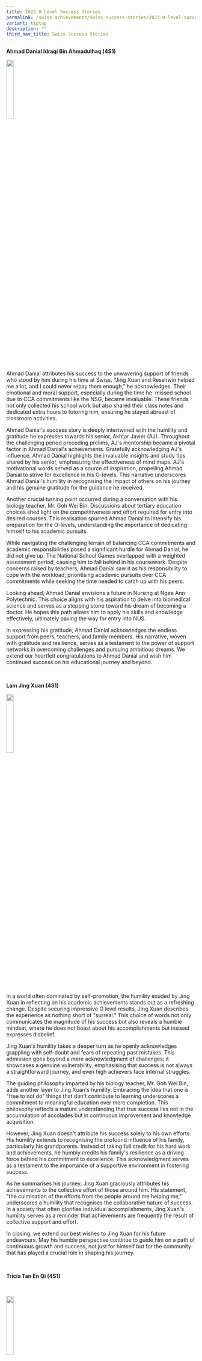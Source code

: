 ```yaml
---
title: 2023 O Level Success Stories
permalink: /swiss-achievements/swiss-success-stories/2023-0-level-success-stories/
variant: tiptap
description: ""
third_nav_title: Swiss Success Stories
---
```

<p><strong>Ahmad Danial Idraqi Bin Ahmadulhaq (4S1)</strong>
</p>
<p></p>
<div class="isomer-image-wrapper">
<img style="width: 20%;" height="auto" width="100%" alt="" src="/images/Swiss Achievements/Ahmad_Danial_Idraqi.jpg">
</div>
<p>&nbsp;</p>
<p>Ahmad Danial attributes his success to the unwavering support of friends
who stood by him during his time at Swiss. "Jing Xuan and Resshwin helped
me a lot, and I could never repay them enough," he acknowledges. Their
emotional and moral support, especially during the time he &nbsp;missed
school due to CCA commitments like the NSG, became invaluable. These friends
not only collected his school work but also shared their class notes and
dedicated extra hours to tutoring him, ensuring he stayed abreast of classroom
activities.</p>
<p>Ahmad Danial's success story is deeply intertwined with the humility and
gratitude he expresses towards his senior, Akhtar Javier (AJ). Throughout
the challenging period preceding prelims, AJ's mentorship became a pivotal
factor in Ahmad Danial's achievements. Gratefully acknowledging AJ's influence,
Ahmad Danial highlights the invaluable insights and study tips shared by
his senior, emphasizing the effectiveness of mind maps. AJ's motivational
words served as a source of inspiration, propelling Ahmad Danial to strive
for excellence in his O-levels. This narrative underscores Ahmad Danial's
humility in recognising the impact of others on his journey and his genuine
gratitude for the guidance he received.</p>
<p>Another crucial turning point occurred during a conversation with his
biology teacher, Mr. Goh Wei Bin. Discussions about tertiary education
choices shed light on the competitiveness and effort required for entry
into desired courses. This realisation spurred Ahmad Danial to intensify
his preparation for the O-levels, understanding the importance of dedicating
himself to his academic pursuits.</p>
<p>While navigating the challenging terrain of balancing CCA commitments
and academic responsibilities posed a significant hurdle for Ahmad Danial,
he did not give up. The National School Games overlapped with a weighted
assessment period, causing him to fall behind in his coursework. Despite
concerns raised by teachers, Ahmad Danial saw it as his responsibility
to cope with the workload, prioritising academic pursuits over CCA commitments
while seeking the time needed to catch up with his peers.</p>
<p>Looking ahead, Ahmad Danial envisions a future in Nursing at Ngee Ann
Polytechnic. This choice aligns with his aspiration to delve into biomedical
science and serves as a stepping stone toward his dream of becoming a doctor.
He hopes this path allows him to apply his skills and knowledge effectively,
ultimately paving the way for entry into NUS.</p>
<p>In expressing his gratitude, Ahmad Danial acknowledges the endless support
from peers, teachers, and family members. His narrative, woven with gratitude
and resilience, serves as a testament to the power of support networks
in overcoming challenges and pursuing ambitious dreams. We extend our heartfelt
congratulations to Ahmad Danial and wish him continued success on his educational
journey and beyond.</p>
<p>&nbsp;</p>
<p><strong>Lam Jing Xuan (4S1)</strong>
</p>
<p></p>
<div class="isomer-image-wrapper">
<img style="width: 20%;" height="auto" width="100%" alt="" src="/images/Swiss Achievements/Lam_Jing_Xuan.jpg">
</div>
<p>In a world often dominated by self-promotion, the humility exuded by Jing
Xuan in reflecting on his academic achievements stands out as a refreshing
change. Despite securing impressive O level results, Jing Xuan describes
the experience as nothing short of "surreal." This choice of words not
only communicates the magnitude of his success but also reveals a humble
mindset, where he does not boast about his accomplishments but instead
expresses disbelief.</p>
<p>Jing Xuan's humility takes a deeper turn as he openly acknowledges grappling
with self-doubt and fears of repeating past mistakes. This admission goes
beyond a mere acknowledgment of challenges; it showcases a genuine vulnerability,
emphasising that success is not always a straightforward journey, and even
high achievers face internal struggles.</p>
<p>The guiding philosophy imparted by his biology teacher, Mr. Goh Wei Bin,
adds another layer to Jing Xuan's humility. Embracing the idea that one
is "free to not do" things that don't contribute to learning underscores
a commitment to meaningful education over mere completion. This philosophy
reflects a mature understanding that true success lies not in the accumulation
of accolades but in continuous improvement and knowledge acquisition.</p>
<p>However, Jing Xuan doesn't attribute his success solely to his own efforts.
His humility extends to recognising the profound influence of his family,
particularly his grandparents. Instead of taking full credit for his hard
work and achievements, he humbly credits his family's resilience as a driving
force behind his commitment to excellence. This acknowledgment serves as
a testament to the importance of a supportive environment in fostering
success.</p>
<p>As he summarises his journey, Jing Xuan graciously attributes his achievements
to the collective effort of those around him. His statement, "the culmination
of the efforts from the people around me helping me," underscores a humility
that recognises the collaborative nature of success. In a society that
often glorifies individual accomplishments, Jing Xuan's humility serves
as a reminder that achievements are frequently the result of collective
support and effort.</p>
<p>In closing, we extend our best wishes to Jing Xuan for his future endeavours.
May his humble perspective continue to guide him on a path of continuous
growth and success, not just for himself but for the community that has
played a crucial role in shaping his journey.</p>
<p>&nbsp;</p>
<p><strong>Tricia Tan En Qi (4S1)</strong>
</p>
<p>&nbsp;</p>
<div class="isomer-image-wrapper">
<img style="width: 20%;" height="auto" width="100%" alt="" src="/images/Swiss Achievements/Tricia_Tan_En_Qi.jpg">
</div>
<p></p>
<p>&nbsp;</p>
<p>In the intricate mosaic of her post-secondary journey, Tricia, a resilient
and determined student, unravelled a tale characterised by a mix of happiness,
shock, and overwhelming relief. Securing admission into the desired polytechnic
course served as a testament to her dedication and hard work, leaving her
emotions in a state of triumphant flux.</p>
<p>Reflecting on her achievements, Tricia attributes her success to a combination
of personal resilience and unwavering support from significant figures
in her life. She recounts, "The first reason would be due to my resilience,
never giving up when the going gets tough." Despite facing challenges,
such as disappointing prelim scores, Tricia's determination prevailed.
She shares, "I did not do well during my prelims, but that did not stop
me from aspiring to get into the poly course (common business programme
in NP) that I wanted."</p>
<p>Acknowledging the pivotal role played by her support system, Tricia expresses
gratitude to her parents, and teachers, specifically mentioning Ms. Faith
and Mr. Tan, and friends. Their belief in her capabilities became a driving
force, propelling her towards excellence. Tricia emphasises the importance
of support, stating, "With their unwavering support and belief in me, it
propelled me to perform to the best of my ability."</p>
<p>Confronting a moment of shock and anxiety upon receiving the prelim results
that were not up to her expectation, Tricia describes it as a wakeup call.
She narrates, "This was the wakeup call that pushed me to review my studying
habits and study smart instead of harder." Embracing the Chinese motto
of 先苦后甜, which translates to "bitterness first, sweetness later," she found
motivation in the belief that hard work would eventually yield gratifying
results.</p>
<p>One of Tricia's greatest fears revolved around not meeting her expectations
in certain subjects. However, her parents provided valuable perspectives,
assuring her that life is full of unexpected surprises and disappointments.
Their advice to focus on diligent effort and continuous improvement resonates
with Tricia, who sees her O-level results not as an endpoint but as a stepping
stone for personal growth.</p>
<p>Looking ahead, Tricia sets her sights on pursuing the Common Business
Programme at Ngee Ann Polytechnic, with aspirations to further her studies
in business at a local university, perhaps NUS. Grateful for the guidance
and support she received, Tricia extends her appreciation, stating, "I
would like to thank all my teachers and parents."</p>
<p>Tricia's narrative mirrors a journey of resilience, self-discovery, and
growth, offering a profound lesson in navigating challenges and celebrating
victories. Her story stands as a testament to the power of perseverance
and the transformative impact of a strong support network.</p>
<p>We extend our heartfelt congratulations to Tricia and wish her continued
success in her future endeavours!</p>
<p>&nbsp;</p>
<p>&nbsp;</p>
<p><strong>Jayden Yeo Ruijin (4S4)</strong>
</p>
<p>&nbsp;</p>
<div class="isomer-image-wrapper">
<img style="width: 20%;" height="auto" width="100%" alt="" src="/images/Swiss Achievements/Jayden_Yeo_Ruijin.jpg">
</div>
<p></p>
<p>Jayden Yeo's journey through the O level examinations is a testament to
resilience and determination. He expressed a mixed emotion of delight and
pride in his results, acknowledging the significant improvement from his
preliminary exams. His willingness to reflect on areas of potential enhancement
speaks volumes about his commitment to continuous growth.</p>
<p>Teachers played a pivotal role in Jayden's success, with special mention
to Mdm Serene Tang, Mr. Kat Kar Sien and Ms. Yeo Koon Koon. Their guidance
and support contributed significantly to his achievements, showcasing the
impact educators can have on shaping a student's academic path.</p>
<p>Jayden also highlighted the invaluable support of his close friends, emphasising
that their companionship not only enhanced his academic performance but
also contributed to his personal development. This underscores the importance
of a supportive network in navigating the challenges of academic life.</p>
<p>The initial setback of receiving preliminary results served as a turning
point for Jayden. Faced with the possibility of limited choices for post-secondary
school, he adopted a rigorous study routine during breaks, focusing on
strengthening weak subjects. The experience became a motivator, and Jayden
candidly shared insights into the stress and rush associated with last-minute
preparations, providing valuable advice to his peers.</p>
<p>Balancing the role of Sergeant Major, a position demanding both leadership
and time commitment, Jayden deftly navigated the challenge of late-ending
CCA sessions with commendable adaptability. Confronted with the potential
clash between his leadership responsibilities and academic duties, Jayden
strategically optimised his time during free periods and breaks, showcasing
a remarkable ability to prioritize and manage his responsibilities effectively.
His commitment to maintaining a harmonious balance between CCA commitments
and academic pursuits not only underscored his adaptability but also highlighted
his willingness to make necessary sacrifices for the overall well-being
of his school life. As a leader, Jayden's story serves as a testament to
the importance of resilience and effective time management in successfully
navigating the intricate demands of both Co-curricular activities and academic
responsibilities. Looking forward, Jayden aspires to pursue a business-related
course at Ngee Ann Polytechnic, aiming to contribute to the business sector
in the future. His vision reflects a clear goal and determination to align
his academic pursuits with his professional ambitions.</p>
<p>Jayden story is one of resilience, transformation, and the pursuit of
excellence. It emphasises the importance of support systems, learning from
setbacks, and adapting strategies to overcome challenges – a narrative
that inspires others on their academic journeys.</p>
<p>&nbsp;<strong>&nbsp;</strong>
</p>
<p><strong>Nor Arleesha Binte Noor Azlan (4S4)</strong>
</p>
<p></p>
<div class="isomer-image-wrapper">
<img style="width: 20%;" height="auto" width="100%" alt="" src="/images/Swiss Achievements/Nor_Arleesha.jpg">
</div>
<p></p>
<p>Arleesha’s journey through the O level examinations was marked by an unexpected
blend of triumphs and challenges. While she had set her sights on achieving
B3 in English, the result was a commendable B4—an achievement that left
her with a sense of joy and accomplishment. Her disciplined approach to
studying, combined with an unwavering commitment to her goals, played a
pivotal role in her academic success.</p>
<p>However, Arleesha’s resilience was tested during the early days of Sec
3 when a medical condition, pulmonary embolism, emerged abruptly. This
challenging period began with hormone imbalances and a fractured ankle,
which led to the formation of blood clots in her heart and lungs. The consequences
were episodes of severe breathlessness and fainting, making each day a
test of her mental and physical strength.</p>
<p>The ICU became a temporary refuge for Arleesha, where she encountered
numerous needles, oxygen masks, and medical professionals. Despite the
fear and uncertainty, her determination and robust cardiovascular health,
developed through years of basketball training, became instrumental in
her recovery. The journey through this near-death experience not only highlighted
her resilience but also underscored the fragility of life, prompting Arleesha
to reflect on the importance of appreciating every moment.</p>
<p>Beyond the health challenges, Arleesha's academic resilience shone through.
Her story serves as a testament to facing unexpected obstacles with courage
and tenacity. Despite the setbacks, Arleesha's determination and commitment
to her studies remained unwavering. Her triumphant spirit in the face of
adversity is an inspiration, showcasing the remarkable strength she possesses.</p>
<p>As Arleesha embarks on her culinary journey at Temasek Polytechnic through
the Early Admissions Exercise (EAE), we celebrate her triumphs, not just
academically but also in overcoming life-altering challenges. Arleesha's
story is a beacon of resilience, reminding us all of the incredible power
within to navigate through the unexpected twists that life may present.</p>
<p>We wish her continued success and fulfilment in her academic pursuits.</p>
<p>&nbsp;</p>
<p><strong>Ng Xin Tong (4S8)</strong>
</p>
<p></p>
<div class="isomer-image-wrapper">
<img style="width: 20%;" height="auto" width="100%" alt="" src="/images/Swiss Achievements/Ng_Xin_Tong.jpg">
</div>
<p></p>
<p></p>
<p>In the tapestry of her secondary school years, Xin Tong, a determined
and resilient student, wove a story of dedication and self-discovery. Balancing
academic rigour and personal well-being became the cornerstone of her final
year, a testament to her evolving journey.</p>
<p>Listening attentively in every lesson and seeking guidance from teachers,
Xin Tong recalls, "The result I have obtained is what I have expected,
and I’m absolutely fine with it." Her hard work throughout the initial
years set the stage for a fulfilling conclusion, marked by a newfound equilibrium
between studies and relaxation.</p>
<p>The turning point occurred as Xin Tong, inspired by witnessing her seniors'
joy during results day, made a pivotal decision: "I decided to work hard,
hoping to leave a mark for my juniors too." This determination stemmed
from a desire to experience the same happiness and fulfilment in her academic
achievements.</p>
<p>Recalling her early challenges with the English language in her first
year, Xin Tong reflects, "I can only use ‘broken’ English to communicate
with others," highlighting the initial feelings of isolation. Yet, her
schoolmates' support and kindness were instrumental: "My schoolmates were
so helpful and supportive that motivated me to enjoy my life in Swiss."
This transformative experience led to not only adaptation but also the
formation of enduring friendships.</p>
<p>With a clear vision for the future, Xin Tong aspires to pursue a career
in accountancy: "Business analyst or financial auditor or actuary." Her
ambitions reflect a profound understanding of her strengths and interests,
solidifying her commitment to continued growth and success.</p>
<p>Sharing her insights, Xin Tong leaves a resonant piece of advice: "There
is no end to our life. If you try to improve yourself throughout your life
without feeling enough of what you have done, then there is always something
in a higher level that you can obtain." Her journey from Normal(Technical)
to Normal(Academic) to Express stream embodies this philosophy, encouraging
both parents and students to embrace a mindset of perpetual self-improvement
and resilience.</p>
<p>Xin Tong's story reflects dedication, resilience, and growth, inspiring
all of us to do better. We wish her all the best for her future endeavours!</p>
<p><strong>Chai Ming Dong (4S8)</strong>
</p>
<p></p>
<div class="isomer-image-wrapper">
<img style="width: 20%;" height="auto" width="100%" alt="" src="/images/Swiss Achievements/Chai_Ming_Dong.jpg">
</div>
<p></p>
<p></p>
<p>Ming Dong took a humble moment to reflect on his O level results, as he
recounted a mix of relief and a touch of disappointment. Grateful for his
hard work paying off and securing a score that opens doors to various courses
and JCs, he remains modest, acknowledging he fell just a point short of
his targeted JC-required score of 9.</p>
<p>In Ming Dong's journey, determination plays a significant role, helping
him persevere through setbacks during O level preparation. He shares, "Determination
allowed me to endure till the very last stage, embracing feedback from
teachers to correct my mistakes and ensuring a smoother journey in improving
my grades."</p>
<p>An impactful moment unfolds during speech day when alumni share their
academic journeys and experiences preparing for the O levels. Inspired
by their stories, Ming Dong humbly realizes the importance of hard work
for his own goals. This revelation prompts him to adjust his study habits,
focusing on productive sessions while putting aside distractions.</p>
<p>Facing initial fears and scepticism about his O level performance, Ming
Dong chooses humility over surrender. He challenges fate and shifts his
mindset to focus on the learning process rather than just final results.
This change allows him to ease the pressure and find enjoyment in the learning
journey.</p>
<p>With humility as his guiding principle, Ming Dong aspires to gain admission
to a Junior College (JC) situated in the western part of Singapore, such
as Jurong Pioneer Junior College (JP), Anderson Serangoon Junior College
(AC), or River Valley High School (RV), ultimately aiming for Nanyang Business
School to pursue a degree in Business Administration.</p>
<p>In expressing gratitude, he humbly thanks his teachers, especially his
form teacher of four years, Ms. Tan Mee Han, for unwavering support during
moments of panic about prelim results. He acknowledges her reassurance
as a source of calm and encouragement throughout his O level preparation
journey.</p>
<p>Ming Dong's narrative is an authentic tale of resilience, determination,
and humility—a reminder that success often accompanies challenges and a
down-to-earth willingness to learn.</p>
<p>We commend him for his achievements and wish him success in his future
pursuits!</p>
<p><strong>&nbsp;</strong>
</p>
<p><strong>&nbsp;</strong>
</p>
<p><strong>Liew Shaw Yoong (5S1)</strong>
</p>
<p></p>
<p>In the journey of discovering his results, Shaw Yoong is met with a cascade
of emotions. Despite investing considerable effort in improving his English
grades, the overall outcome doesn't diminish his spirits. Instead, he finds
pride and joy in the distinctions achieved in other subjects, recognising
that his hard work has yielded positive outcomes.</p>
<p>At the core of Shaw Yoong's journey lies a profound determination that
propels him forward. For him, determination means persisting through challenges—a
quality that has been instrumental in addressing his ongoing struggle with
English. Undeterred by setbacks, he remains steadfast, actively seeking
assistance from teachers and approaching the subject with resilience.</p>
<p>A transformative moment of reflection follows a disappointing WA2 result.
Shaw Yoong recognises the sincere efforts of teachers who have supported
him and feels inspired to reciprocate that effort. This realization becomes
a catalyst for renewed motivation, propelling him to work harder and strive
for excellence in his studies.</p>
<p>English, emerging as a significant challenge, becomes an area of focus
for Shaw Yoong. Seeking guidance from his English teacher, Mr. Gordon Tan,
proved instrumental. He shared that Mr. Tan provided valuable advice and
strategies, leading to a notable improvement with a C6 during the prelims.</p>
<p>Influenced by his mother's profession, his long-standing desire to pursue
accountancy continues to fuel his aspirations.</p>
<p>Expressing deep gratitude to his teachers, Shaw Yoong extends a heartfelt
“Thank You” to those who have played pivotal roles in his academic journey.
He specifically acknowledges his form teacher, Mr. Eric Lee, and Mrs. Fan
Sook Theng for their invaluable guidance and advice, highlighting the humility
and honour ingrained in acknowledging the support received.</p>
<p>Shaw Yoong's narrative radiates positivity, resilience, and determination—a
testament to the human spirit's ability to navigate challenges and pursue
excellence. We commend him for his commitment to growth and learning, extending
our support and best wishes for success in all his future endeavours.</p>
<p><strong>&nbsp;</strong>
</p>
<p><strong>&nbsp;</strong>
</p>
<p><strong>Teo Jun Chao (5S1)</strong>
</p>
<p></p>
<p>Despite not achieving the exact score he aimed for, Jun Chao finds satisfaction
in his accomplishments. He attributes a significant part of his success
to discipline, recognising its importance in navigating the challenges
of Secondary 5, where independence becomes paramount. Jun Chao shares,
"Choosing to take the route to Secondary 5 means that we should be more
independent. I allocated self-study time during school and after school
to get work done."</p>
<p>The turning point in Jun Chao's journey came after receiving his prelim
results. Disappointed but undeterred, he saw it as a sign to work harder.
He reflects, "I dedicated more time after school to do self-study as well
as asking for consultations during the study break period to catch up on
subjects I was weak in." The caring spirit of his teachers became a source
of motivation, propelling him to redouble his efforts towards his goals.</p>
<p>Navigating the challenges of a fast-paced curriculum, Jun Chao, also a
CCA Leader in Scouts, emphasised the importance of time management. "There
were a lot of chapters to take in, and lessons were going at a fast pace.
As a CCA Leader, time management was very important as I needed to get
schoolwork and CCA completed." Seeking advice from seniors on effective
task management, he created a schedule to balance his responsibilities.</p>
<p>Looking ahead, Jun Chao envisions a future in the IT industry, recognizing
its current demand. He shares, "I plan to take an IT-related course in
the future as it is currently a demanding industry."</p>
<p>Expressing gratitude, Jun Chao extends heartfelt thanks to his Form Teachers,
Mr. Eric Lee and Mrs. Fan Sook Theng, for their guidance throughout the
4-5 years. His journey, marked by discipline, resilience, and the support
of mentors, sets the stage for his future endeavours. We commend Jun Chao
for his dedication and wish him success in his pursuit of an IT-related
course and beyond.</p>
<p>&nbsp;</p>
<p><strong>&nbsp;</strong>
</p>
<p><strong>Ivo Lim (5S1)</strong>
</p>
<p></p>
<p>In the realm of his secondary school journey, Ivo, a passionate and determined
individual, paints a canvas of emotions, from the initial paranoia to the
ultimate euphoria upon receiving his O-level results. As the veil of anticipation
lifted, the culmination of years of hard work and dedication manifested
in a moment that felt different, evoking both happiness for the respectable
results and a tinge of sadness as his Swiss journey concluded.</p>
<p>Approaching the results table alongside his form teachers, Mrs. Fan Sook
Theng and Mr. Eric Lee, who played pivotal roles in shaping his educational
foundation, Ivo reminisces, "They are just two of the people who helped
me build my educational foundation. I couldn't thank both Mrs. Fan and
Mr. Eric any more than I possibly could." The rollercoaster of emotions
shifted from fear and anxiety to pure joy, marking a unique turning point
in his academic journey.</p>
<p>The success Ivo achieved is intricately woven into the fabric of his relationships—with
family, friends, and teachers. Expressing gratitude, he acknowledges, "My
family has not only supported me financially, but they have also encouraged
me through my endeavours and given me much support." His friends, a constant
presence throughout his secondary school years, served as a wellspring
of inspiration, exposing him to diverse experiences that shaped his future
prospects.</p>
<p>Acknowledging the immense support from teachers, Ivo emphasizes their
role in his success, stating, "The whole reason I am able to even do this
well for my O-levels is thanks to all of them." From educational guidance
to emotional support, the teachers became invaluable pillars in his journey.</p>
<p>In the transformative year of 2023, Ivo's conversation with a close friend
unravelled new perspectives on life and the workforce. The insights gained
sparked a passion and realization that transcended education alone. Reflecting
on this, he shares, "It was all tiny moments that helped me realise all
I needed to strive in the world, not only education."</p>
<p>Facing a mountain of stress, particularly due to having only five subjects
and the pressure of achieving a stellar L1R4 score, Ivo confronted the
challenge head-on. Despite anxiety and immense stress, he found solace
in the belief that life extends beyond the immediate hurdles of education.
His mental fortitude overpowered the inclination to give up, a triumph
that fills him not just with gratitude but genuine happiness.</p>
<p>Looking ahead, Ivo plans to pursue an IT course, drawn to the field's
constant challenges. Describing himself as a person who thrives best when
faced with challenges, he aspires to be a data analyst or a coder, relishing
the limitless possibilities that technology offers.</p>
<p>Ivo’s journey, as vividly depicted, speaks volumes, echoing the sentiments
of resilience, gratitude, and a bright future filled with limitless possibilities.
We wish Ivo the very best in his pursuit of excellence and boundless creativity
in the world of IT. Cheers to a future that awaits with open arms!</p>
<p></p>